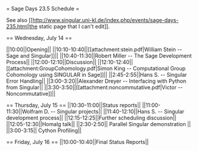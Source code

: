 = Sage Days 23.5 Schedule =

See also [[http://www.singular.uni-kl.de/index.php/events/sage-days-235.html|the static page that I can't edit]].

== Wednesday, July 14 ==

||10:00||Opening||
||10:10-10:40||[[attachment:stein.pdf|William Stein -- Sage and Singular]]||
||10:40-11:30||Robert Miller -- The Sage Development Process||
||12:00-12:10||Discussion||
||12:10-12:40||[[attachment:GroupCohomology.pdf|Simon King -- Computational Group Cohomology using SINGULAR in Sage]]||
||2:45-2:55||Hans S. -- Singular Error Handling||
||3:00-3:20||Alexander Dreyer -- Interfacing with Python from Singular||
||3:30-3:50||[[attachment:noncommutative.pdf|Victor -- Noncommutative]]||

== Thursday, July 15 ==
||10:30-11:00||Status reports||
||11:00-11:30||Wolfram D. -- Singular projects||
||11:40-12:10||Hans S. -- Singular development process||
||12:15-12:25||Further scheduling discussion||
||12:05-12:30||Homalg talk||
||2:30-2:50|| Parallel Singular demonstration ||
||3:00-3:15|| Cython Profiling||

== Friday, July 16 ==
||10:00-10:40||Final Status Reports||
